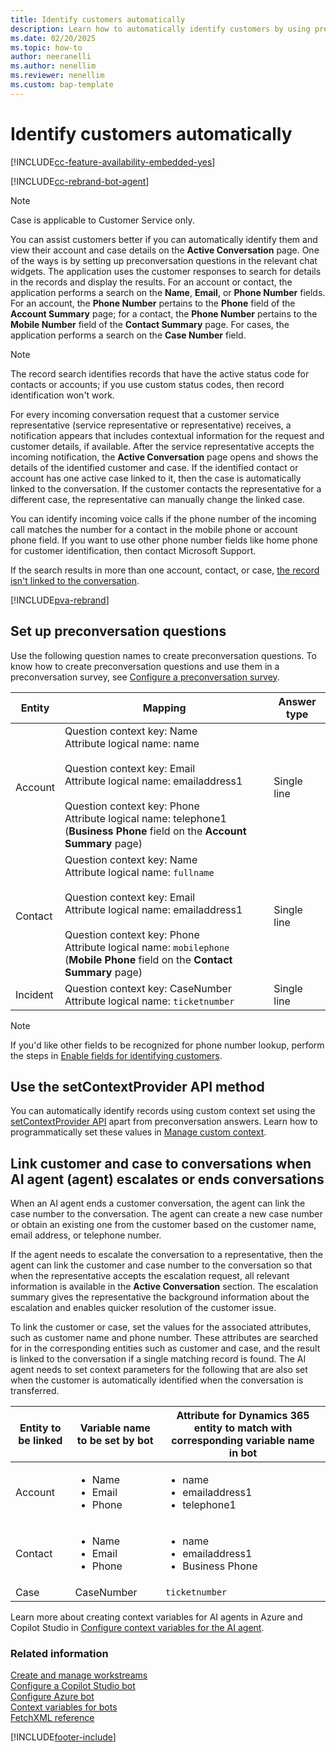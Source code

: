 ```yaml
---
title: Identify customers automatically
description: Learn how to automatically identify customers by using preconversation responses in Omnichannel for Customer Service.
ms.date: 02/20/2025
ms.topic: how-to
author: neeranelli
ms.author: nenellim
ms.reviewer: nenellim
ms.custom: bap-template
---
```


# Identify customers automatically

[!INCLUDE[cc-feature-availability-embedded-yes](../../includes/cc-feature-availability-embedded-yes.md)]

[!INCLUDE[cc-rebrand-bot-agent](../../includes/cc-rebrand-bot-agent.md)]


> [!NOTE]
> Case is applicable to Customer Service only.

You can assist customers better if you can automatically identify them and view their account and case details on the **Active Conversation** page. One of the ways is by setting up preconversation questions in the relevant chat widgets. The application uses the customer responses to search for details in the records and display the results. For an account or contact, the application performs a search on the **Name**, **Email**, or **Phone Number** fields. For an account, the **Phone Number** pertains to the **Phone** field of the **Account Summary** page; for a contact, the **Phone Number** pertains to the **Mobile Number** field of the **Contact Summary** page. For cases, the application performs a search on the **Case Number** field.

> [!NOTE]
> The record search identifies records that have the active status code for contacts or accounts; if you use custom status codes, then record identification won't work.

For every incoming conversation request that a customer service representative (service representative or representative) receives, a notification appears that includes contextual information for the request and customer details, if available. After the service representative accepts the incoming notification, the **Active Conversation** page opens and shows the details of the identified customer and case. If the identified contact or account has one active case linked to it, then the case is automatically linked to the conversation. If the customer contacts the representative for a different case, the representative can manually change the linked case.

You can identify incoming voice calls if the phone number of the incoming call matches the number for a contact in the mobile phone or account phone field. If you want to use other phone number fields like home phone for customer identification, then contact Microsoft Support.

If the search results in more than one account, contact, or case, [the record isn't linked to the conversation](../use/oc-view-customer-summary-incoming-conversation-request.md).

[!INCLUDE[pva-rebrand](../../includes/cc-pva-rebrand.md)]

## Set up preconversation questions

Use the following question names to create preconversation questions. To know how to create preconversation questions and use them in a preconversation survey, see [Configure a preconversation survey](configure-pre-chat-survey.md).

| Entity   |     Mapping    | Answer type |
|---------|----------------|-------------|
| Account |	Question context key: Name <br> Attribute logical name: name <br><br> Question context key: Email <br> Attribute logical name: emailaddress1 <br><br> Question context key: Phone <br> Attribute logical name: telephone1 (**Business Phone** field on the **Account Summary** page) | Single line |
| Contact | Question context key: Name <br> Attribute logical name: `fullname` <br><br> Question context key: Email <br> Attribute logical name: emailaddress1 <br><br> Question context key: Phone <br> Attribute logical name: `mobilephone` (**Mobile Phone** field on the **Contact Summary** page) |Single line |
| Incident | Question context key: CaseNumber <br> Attribute logical name: `ticketnumber` |Single line |

> [!Note]
> If you'd like other fields to be recognized for phone number lookup, perform the steps in [Enable fields for identifying customers](/dynamics365/contact-center/extend/enable-fields-identify-customers).

## Use the setContextProvider API method

You can automatically identify records using custom context set using the [setContextProvider API](../develop/reference/methods/setContextProvider.md) apart from preconversation answers. Learn how to programmatically set these values in [Manage custom context](../develop/send-context-starting-chat.md).

## Link customer and case to conversations when AI agent (agent) escalates or ends conversations

When an AI agent ends a customer conversation, the agent can link the case number to the conversation. The agent can create a new case number or obtain an existing one from the customer based on the customer name, email address, or telephone number.

If the agent needs to escalate the conversation to a representative, then the agent can link the customer and case number to the conversation so that when the representative accepts the escalation request, all relevant information is available in the **Active Conversation** section. The escalation summary gives the representative the background information about the escalation and enables quicker resolution of the customer issue.

To link the customer or case, set the values for the associated attributes, such as customer name and phone number. These attributes are searched for in the corresponding entities such as customer and case, and the result is linked to the conversation if a single matching record is found. The AI agent needs to set context parameters for the following that are also set when the customer is automatically identified when the conversation is transferred.

| Entity to be linked | Variable name to be set by bot | Attribute for Dynamics 365 entity to match with corresponding variable name in bot |
|------------|----------------|----------------------|
|Account|<ul><li> Name</li><li> Email </li><li> Phone</li></ul> |<ul><li> name</li><li>emailaddress1</li><li>telephone1</li></ul> |
|Contact|<ul><li> Name</li><li> Email </li><li> Phone</li></ul>|<ul><li> name</li><li>emailaddress1</li><li>Business Phone</li></ul>|
|Case|CaseNumber|`ticketnumber`|

Learn more about creating context variables for AI agents in Azure and Copilot Studio in [Configure context variables for the AI agent](context-variables-for-bot.md#configure-context-variables-for-agents).


### Related information

[Create and manage workstreams](create-workstreams.md)  
[Configure a Copilot Studio bot](configure-bot-virtual-agent.md)  
[Configure Azure bot](configure-bot-azure.md)  
[Context variables for bots](context-variables-for-bot.md)  
[FetchXML reference](/power-apps/developer/data-platform/fetchxml/reference)

[!INCLUDE[footer-include](../../includes/footer-banner.md)]
